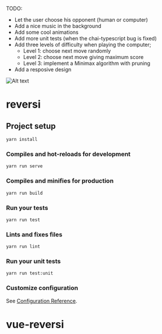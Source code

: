 TODO:
- Let the user choose his opponent (human or computer)
- Add a nice music in the background
- Add some cool animations
- Add more unit tests (when the chai-typescript bug is fixed)
- Add three levels of difficulty when playing the computer; 
  - Level 1: choose next move randomly
  - Level 2: choose next move giving maximum score
  - Level 3: implement a Minimax algorithm with pruning
- Add a resposive design


![Alt text](https://i.imgur.com/1chL2zX.png "vue-reversi")
# reversi

## Project setup
```
yarn install
```

### Compiles and hot-reloads for development
```
yarn run serve
```

### Compiles and minifies for production
```
yarn run build
```

### Run your tests
```
yarn run test
```

### Lints and fixes files
```
yarn run lint
```

### Run your unit tests
```
yarn run test:unit
```

### Customize configuration
See [Configuration Reference](https://cli.vuejs.org/config/).
# vue-reversi
